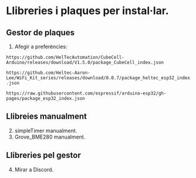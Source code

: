 # Llibreries i  plaques per instal·lar.
## Gestor de plaques
1. Afegir a preferències:

`https://github.com/HelTecAutomation/CubeCell-Arduino/releases/download/V1.5.0/package_CubeCell_index.json`

`https://github.com/Heltec-Aaron-Lee/WiFi_Kit_series/releases/download/0.0.7/package_heltec_esp32_index.json`

`https://raw.githubusercontent.com/espressif/arduino-esp32/gh-pages/package_esp32_index.json`
## Llibreies manualment
2. simpleTimer manualment.
3. Grove_BME280 manualment.
## Llibreries pel gestor
4. Mirar a Discord.
   
